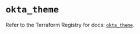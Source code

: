 # `okta_theme`

Refer to the Terraform Registry for docs: [`okta_theme`](https://registry.terraform.io/providers/okta/okta/4.6.3/docs/resources/theme).
